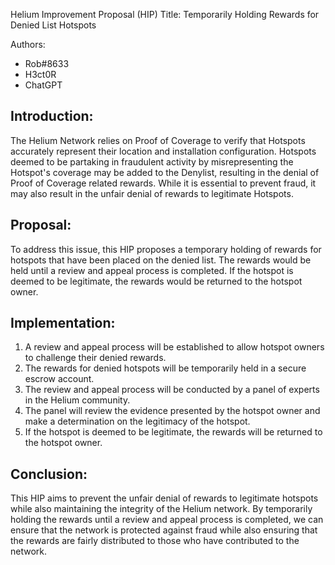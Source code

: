 Helium Improvement Proposal (HIP) Title: Temporarily Holding Rewards for Denied List Hotspots

Authors:
- Rob#8633
- H3ct0R
- ChatGPT

## Introduction:
The Helium Network relies on Proof of Coverage to verify that Hotspots accurately represent their location and installation configuration. Hotspots deemed to be partaking in fraudulent activity by misrepresenting the Hotspot's coverage may be added to the Denylist, resulting in the denial of Proof of Coverage related rewards. While it is essential to prevent fraud, it may also result in the unfair denial of rewards to legitimate Hotspots.

## Proposal:
To address this issue, this HIP proposes a temporary holding of rewards for hotspots that have been placed on the denied list. The rewards would be held until a review and appeal process is completed. If the hotspot is deemed to be legitimate, the rewards would be returned to the hotspot owner.

## Implementation:
1. A review and appeal process will be established to allow hotspot owners to challenge their denied rewards.
2. The rewards for denied hotspots will be temporarily held in a secure escrow account.
3. The review and appeal process will be conducted by a panel of experts in the Helium community.
4. The panel will review the evidence presented by the hotspot owner and make a determination on the legitimacy of the hotspot.
5. If the hotspot is deemed to be legitimate, the rewards will be returned to the hotspot owner.

## Conclusion:
This HIP aims to prevent the unfair denial of rewards to legitimate hotspots while also maintaining the integrity of the Helium network. By temporarily holding the rewards until a review and appeal process is completed, we can ensure that the network is protected against fraud while also ensuring that the rewards are fairly distributed to those who have contributed to the network.
